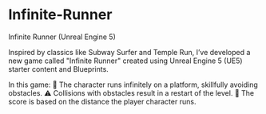 # Infinite-Runner
Infinite Runner (Unreal Engine 5)

Inspired by classics like Subway Surfer and Temple Run, I’ve developed a new game called "Infinite Runner" created using Unreal Engine 5 (UE5) starter content and Blueprints.

In this game:
🌟 The character runs infinitely on a platform, skillfully avoiding obstacles.
⚠️ Collisions with obstacles result in a restart of the level.
🎯 The score is based on the distance the player character runs.
